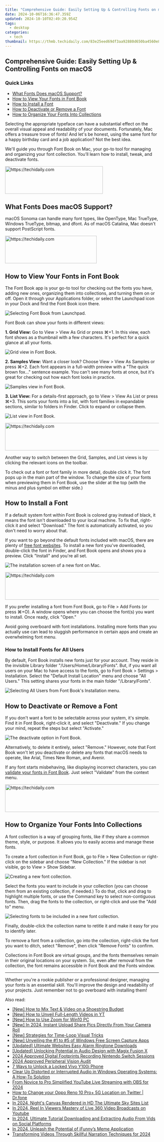 ```yaml
---
title: "Comprehensive Guide: Easily Setting Up & Controlling Fonts on macOS"
date: 2024-10-06T16:36:47.359Z
updated: 2024-10-10T02:49:20.954Z
tags:
  - desktop
categories:
  - tech
thumbnail: https://thmb.techidaily.com/83e25eed69df3aa92880d650ba4560e8ba50f00f0835c8a9e56b3818bf712cbe.jpg
---
```


## Comprehensive Guide: Easily Setting Up & Controlling Fonts on macOS

### Quick Links

* [What Fonts Does macOS Support?](https://hardware-help.techidaily.com/latest-geforce-rtx-3060-ti-graphics-card-driver-version-for-windows-11/)
* [How to View Your Fonts in Font Book](https://iphone-location.techidaily.com/in-2024-3-smart-and-simple-ways-to-change-home-address-on-apple-iphone-se-2020-drfone-by-drfone-virtual-ios/)
* [How to Install a Font](https://fox-glue.techidaily.com/detailed-analysis-life-in-spiral-with-gear-360-cam/)
* [How to Deactivate or Remove a Font](https://ios-unlock.techidaily.com/how-to-fix-apple-iphone-7-passcode-not-working-by-drfone-ios/)
* [How to Organize Your Fonts Into Collections](https://driver-download.techidaily.com/optimize-your-system-now-download-and-update-intels-accelerated-drive-manager/)

 Selecting the appropriate typeface can have a substantial effect on the overall visual appeal and readability of your documents. Fortunately, Mac offers a treasure trove of fonts! And let's be honest, using the same font for a happy birthday card and a job application? Not the best idea.

 We'll guide you through Font Book on Mac, your go-to tool for managing and organizing your font collection. You’ll learn how to install, tweak, and deactivate fonts.

<!-- affiliate ads begin -->
<a href="https://wigfever.sjv.io/c/5597632/2014857/22899" target="_top" id="2014857">
  <img src="//a.impactradius-go.com/display-ad/22899-2014857" border="0" alt="https://techidaily.com" width="320" height="90"/>
</a>
<img height="0" width="0" src="https://wigfever.sjv.io/i/5597632/2014857/22899" style="position:absolute;visibility:hidden;" border="0" />
<!-- affiliate ads end -->

##  What Fonts Does macOS Support?

 macOS Sonoma can handle many font types, like OpenType, Mac TrueType, Windows TrueType, bitmap, and dfont. As of macOS Catalina, Mac doesn't support PostScript fonts.

<!-- affiliate ads begin -->
<a href="https://aligracehair.sjv.io/c/5597632/2080342/19272" target="_top" id="2080342">
  <img src="//a.impactradius-go.com/display-ad/19272-2080342" border="0" alt="https://techidaily.com" width="300" height="90"/>
</a>
<img height="0" width="0" src="https://aligracehair.sjv.io/i/5597632/2080342/19272" style="position:absolute;visibility:hidden;" border="0" />
<!-- affiliate ads end -->

##  How to View Your Fonts in Font Book

 The Font Book app is your go-to tool for checking out the fonts you have, adding new ones, organizing them into collections, and turning them on or off. Open it through your Applications folder, or select the Launchpad icon in your Dock and find the Font Book icon there.

![Selecting Font Book from Launchpad.](https://static1.howtogeekimages.com/wordpress/wp-content/uploads/2024/01/4-6.png) 

 Font Book can show your fonts in different views:

**1\. Grid View:** Go to View > View As Grid or press ⌘+1\. In this view, each font shows as a thumbnail with a few characters. It's perfect for a quick glance at all your fonts.

![Grid view in Font Book.](https://static1.howtogeekimages.com/wordpress/wp-content/uploads/2024/01/screenshot-2024-01-20-at-5-59-10-pm-1.png) 

**2\. Samples View:** Want a closer look? Choose View > View As Samples or press ⌘+2\. Each font appears in a full-width preview with a "The quick brown fox..." sentence example. You can't see many fonts at once, but it's great for checking out how each font looks in practice.

![Samples view in Font Book.](https://static1.howtogeekimages.com/wordpress/wp-content/uploads/2024/01/screenshot-2024-01-20-at-6-05-00-pm.png) 

**3\. List View:** For a details-first approach, go to View > View As List or press ⌘+3\. This sorts your fonts into a list, with font families in expandable sections, similar to folders in Finder. Click to expand or collapse them.

![List view in Font Book.](https://static1.howtogeekimages.com/wordpress/wp-content/uploads/2024/01/screenshot-2024-01-20-at-6-06-13-pm.png) 

<!-- affiliate ads begin -->
<a href="https://appsumo.8odi.net/c/5597632/2049364/7443" target="_top" id="2049364">
  <img src="//a.impactradius-go.com/display-ad/7443-2049364" border="0" alt="https://techidaily.com" width="728" height="90"/>
</a>
<img height="0" width="0" src="https://appsumo.8odi.net/i/5597632/2049364/7443" style="position:absolute;visibility:hidden;" border="0" />
<!-- affiliate ads end -->

 Another way to switch between the Grid, Samples, and List views is by clicking the relevant icons on the toolbar.

 To check out a font or font family in more detail, double click it. The font pops up in the main part of the window. To change the size of your fonts when previewing them in Font Book, use the slider at the top (with the minus and plus symbol on either side.)

##  How to Install a Font

 If a default system font within Font Book is colored gray instead of black, it means the font isn't downloaded to your local machine. To fix that, right-click it and select "Download." The font is automatically activated, so you don't need to worry about that.

 If you want to go beyond the default fonts included with macOS, there are plenty of [free font websites](https://facebook-clips.techidaily.com/updated-in-2024-seamless-story-connectivity-on-facebook-4-tips/). To install a new font you've downloaded, double-click the font in Finder, and Font Book opens and shows you a preview. Click "Install" and you're all set.

![The installation screen of a new font on Mac.](https://static1.howtogeekimages.com/wordpress/wp-content/uploads/2024/01/2cc-1.png) 

<!-- affiliate ads begin -->
<a href="https://appsumo.8odi.net/c/5597632/2137394/7443" target="_top" id="2137394">
  <img src="//a.impactradius-go.com/display-ad/7443-2137394" border="0" alt="https://techidaily.com" width="600" height="90"/>
</a>
<img height="0" width="0" src="https://appsumo.8odi.net/i/5597632/2137394/7443" style="position:absolute;visibility:hidden;" border="0" />
<!-- affiliate ads end -->

 If you prefer installing a font from Font Book, go to File > Add Fonts (or press ⌘+O). A window opens where you can choose the font(s) you want to install. Once ready, click "Open."

 Avoid going overboard with font installations. Installing more fonts than you actually use can lead to sluggish performance in certain apps and create an overwhelming font menu.

###  How to Install Fonts for All Users

 By default, Font Book installs new fonts just for your account. They reside in the invisible Library folder "/Users/Home/Library/Fonts". But, if you want all users on your Mac to have access to the fonts, go to Font Book > Settings > Installation. Select the "Default Install Location" menu and choose "All Users." This setting shares your fonts in the main folder "/Library/Fonts".

![Selecting All Users from Font Book's Installation menu.](https://static1.howtogeekimages.com/wordpress/wp-content/uploads/2024/01/screenshot-2024-01-12-at-2-55-14-pm.png) 

##  How to Deactivate or Remove a Font

 If you don't want a font to be selectable across your system, it's simple. Find it in Font Book, right-click it, and select "Deactivate." If you change your mind, repeat the steps but select "Activate."

![The deactivate option in Font Book.](https://static1.howtogeekimages.com/wordpress/wp-content/uploads/2024/01/screenshot-2024-01-12-at-2-57-58-pm.png) 

 Alternatively, to delete it entirely, select "Remove." However, note that Font Book won't let you deactivate or delete any fonts that macOS needs to operate, like Arial, Times New Roman, and Avenir.

 If any font starts misbehaving, like displaying incorrect characters, you can [validate your fonts in Font Book](https://on-screen-recording.techidaily.com/in-2024-speaking-like-a-pro-tips-to-upgrade-your-google-meet-skills/). Just select "Validate" from the context menu.

<!-- affiliate ads begin -->
<a href="https://imp.i357552.net/c/5597632/1006793/11832" target="_top" id="1006793">
  <img src="//a.impactradius-go.com/display-ad/11832-1006793" border="0" alt="https://techidaily.com" width="728" height="90"/>
</a>
<img height="0" width="0" src="https://imp.i357552.net/i/5597632/1006793/11832" style="position:absolute;visibility:hidden;" border="0" />
<!-- affiliate ads end -->

##  How to Organize Your Fonts Into Collections

 A font collection is a way of grouping fonts, like if they share a common theme, style, or purpose. It allows you to easily access and manage these fonts.

 To create a font collection in Font Book, go to File > New Collection or right-click on the sidebar and choose "New Collection." If the sidebar is not visible, go to View > Show Sidebar.

![Creating a new font collection.](https://static1.howtogeekimages.com/wordpress/wp-content/uploads/2024/01/screenshot-2024-01-24-at-1-07-32-am.png) 

 Select the fonts you want to include in your collection (you can choose them from an existing collection, if needed.) To do that, click and drag to highlight multiple fonts, or use the Command key to select non-contiguous fonts. Then, drag the fonts to the collection, or right-click and use the "Add to" menu.

![Selecting fonts to be included in a new font collection.](https://static1.howtogeekimages.com/wordpress/wp-content/uploads/2024/01/screenshot-2024-01-24-at-1-11-20-am.png) 

 Finally, double-click the collection name to retitle it and make it easy for you to identify later.

 To remove a font from a collection, go into the collection, right-click the font you want to ditch, select "Remove", then click "Remove Fonts" to confirm.

 Collections in Font Book are virtual groups, and the fonts themselves remain in their original locations on your system. So, even after removal from the collection, the font remains accessible in Font Book and the Fonts window.

---

 Whether you're a rookie publisher or a professional designer, managing your fonts is an essential skill. You'll improve the design and readability of your projects. Just remember not to go overboard with installing them!

<ins class="adsbygoogle"
     style="display:block"
     data-ad-format="autorelaxed"
     data-ad-client="ca-pub-7571918770474297"
     data-ad-slot="1223367746"></ins>

<ins class="adsbygoogle"
     style="display:block"
     data-ad-client="ca-pub-7571918770474297"
     data-ad-slot="8358498916"
     data-ad-format="auto"
     data-full-width-responsive="true"></ins>

<span class="atpl-alsoreadstyle">Also read:</span>
<div><ul>
<li><a href="https://youtube-stream.techidaily.com/new-how-to-mix-text-and-video-on-a-shoestring-budget/"><u>[New] How to Mix Text & Video on a Shoestring Budget</u></a></li>
<li><a href="https://some-knowledge.techidaily.com/new-how-to-unveil-full-length-videos-in-yt/"><u>[New] How to Unveil Full-Length Videos in YT</u></a></li>
<li><a href="https://some-skills.techidaily.com/new-how-to-use-zoom-for-win10-pc/"><u>[New] How to Use Zoom for Win10 PC</u></a></li>
<li><a href="https://snapchat-videos.techidaily.com/new-in-2024-instant-upload-share-pics-directly-from-your-camera-roll/"><u>[New] In 2024, Instant Upload Share Pics Directly From Your Camera Roll</u></a></li>
<li><a href="https://some-skills.techidaily.com/new-strategies-for-time-loop-visual-tricks/"><u>[New] Strategies for Time-Loop Visual Tricks</u></a></li>
<li><a href="https://some-skills.techidaily.com/new-unveiling-the-1-to-5-of-windows-free-screen-capture-apps/"><u>[New] Unveiling the #1 to #5 of Windows Free Screen Capture Apps</u></a></li>
<li><a href="https://some-skills.techidaily.com/updated-ultimate-websites-easy-alarm-ringtone-downloads/"><u>[Updated] Ultimate Websites Easy Alarm Ringtone Downloads</u></a></li>
<li><a href="https://some-skills.techidaily.com/updated-unlocking-potential-in-audio-design-with-magix-fusion-x/"><u>[Updated] Unlocking Potential in Audio Design with Magix Fusion X</u></a></li>
<li><a href="https://screen-mirroring-recording.techidaily.com/2024-approved-digital-footprints-recording-nintendo-switch-sessions/"><u>2024 Approved Digital Footprints Recording Nintendo Switch Sessions</u></a></li>
<li><a href="https://extra-guidance.techidaily.com/2024-approved-peripheral-vision-audit/"><u>2024 Approved Peripheral Vision Audit</u></a></li>
<li><a href="https://android-unlock.techidaily.com/7-ways-to-unlock-a-locked-vivo-y100i-phone-by-drfone-android/"><u>7 Ways to Unlock a Locked Vivo Y100i Phone</u></a></li>
<li><a href="https://sound-issues.techidaily.com/clear-up-distorted-or-interrupted-audio-in-windows-operating-systems-a-how-to-solution/"><u>Clear Up Distorted or Interrupted Audio in Windows Operating Systems: A How-To Solution</u></a></li>
<li><a href="https://youtube-help.techidaily.com/from-novice-to-pro-simplified-youtube-live-streaming-with-obs-for-2024/"><u>From Novice to Pro Simplified YouTube Live Streaming with OBS for 2024</u></a></li>
<li><a href="https://location-social.techidaily.com/how-to-change-your-oppo-reno-10-proplus-5g-location-on-twitter-drfone-by-drfone-virtual-android/"><u>How to Change your Oppo Reno 10 Pro+ 5G Location on Twitter | Dr.fone</u></a></li>
<li><a href="https://some-skills.techidaily.com/in-2024-nights-canvas-rendered-in-hd-the-ultimate-sky-sites-list/"><u>In 2024, Night's Canvas Rendered in HD The Ultimate Sky Sites List</u></a></li>
<li><a href="https://youtube-data.techidaily.com/24-reel-in-viewers-mastery-of-live-360-video-broadcasts-on-youtube/"><u>In 2024, Reel In Viewers Mastery of Live 360 Video Broadcasts on Youtube</u></a></li>
<li><a href="https://some-skills.techidaily.com/in-2024-ultimate-tutorial-downloading-and-extracting-audio-from-vids-on-social-platforms/"><u>In 2024, Ultimate Tutorial Downloading and Extracting Audio From Vids on Social Platforms</u></a></li>
<li><a href="https://some-skills.techidaily.com/in-2024-unleash-the-potential-of-ifunnys-meme-application/"><u>In 2024, Unleash the Potential of iFunny’s Meme Application</u></a></li>
<li><a href="https://some-skills.techidaily.com/transforming-videos-through-skillful-narration-techniques-for-2024/"><u>Transforming Videos Through Skillful Narration Techniques for 2024</u></a></li>
</ul></div>

